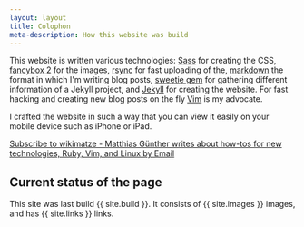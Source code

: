 ```yaml
---
layout: layout
title: Colophon
meta-description: How this website was build
---
```


This website is written various technologies: [Sass](http://sass-lang.com) for creating the CSS,
[fancybox 2](http://fancyapps.com/fancybox/) for the images,
[rsync](http://en.wikipedia.org/wiki/Rsync) for fast uploading of the,
[markdown](http://daringfireball.net/projects/markdown/) the
format in which I'm writing blog posts, [sweetie gem](https://github.com/matthias-guenther/sweetie)
for gathering different information of a Jekyll project, and [Jekyll](http://jekyllrb.com) for
creating the website. For fast hacking and creating new blog posts on the fly [Vim](http://www.vim.org) is my advocate.


I crafted the website in such a way that you can view it easily on your mobile device such as iPhone or iPad.

<a href="http://feedburner.google.com/fb/a/mailverify?uri=guenther&amp;loc=en_US">Subscribe to wikimatze - Matthias Günther writes about how-tos for new technologies, Ruby, Vim, and Linux by Email</a>


## Current status of the page

This site was last build {{ site.build }}. It consists of {{ site.images }} images, and has
{{ site.links }} links.

